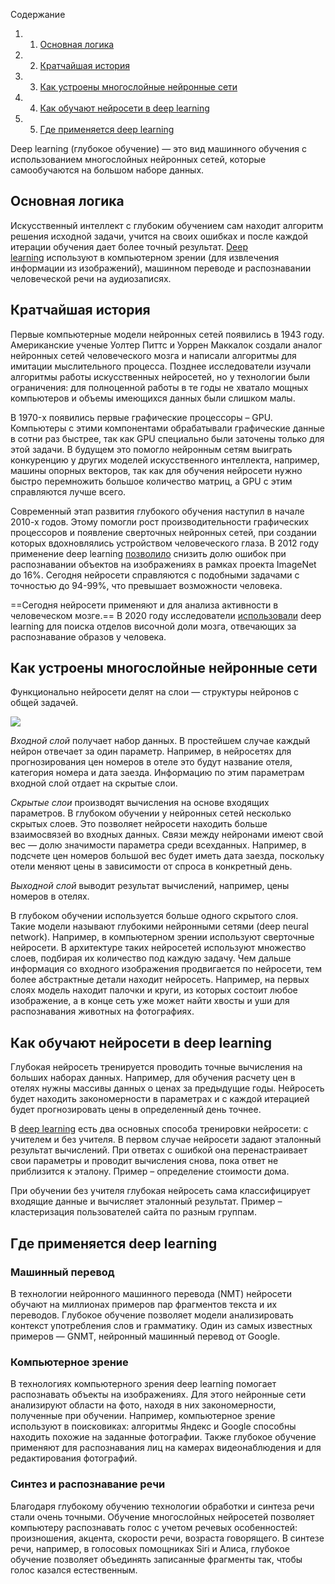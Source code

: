Содержание

1. 1. [Основная логика](https://blog.skillfactory.ru/glossary/deep-learning/#основная-логика)
2. 2. [Кратчайшая история](https://blog.skillfactory.ru/glossary/deep-learning/#кратчайшая-история) 
3. 3. [Как устроены многослойные нейронные сети](https://blog.skillfactory.ru/glossary/deep-learning/#как-устроены-многослойные-нейронные-сети)
4. 4. [Как обучают нейросети в deep learning](https://blog.skillfactory.ru/glossary/deep-learning/#как-обучают-нейросети-в-deep-learning)
5. 5. [Где применяется deep learning](https://blog.skillfactory.ru/glossary/deep-learning/#где-применяется-deep-learning)

Deep learning (глубокое обучение) — это вид машинного обучения с использованием многослойных нейронных сетей, которые самообучаются на большом наборе данных.

## Основная логика

Искусственный интеллект с глубоким обучением сам находит алгоритм решения исходной задачи, учится на своих ошибках и после каждой итерации обучения дает более точный результат. [Deep learning](https://skillfactory.ru/machine-learning-i-deep-learning/?utm_source=blog&utm_medium=referral&utm_campaign=glossary_deeplearning&utm_content=deep-learning&utm_term=text) используют в компьютерном зрении (для извлечения информации из изображений), машинном переводе и распознавании человеческой речи на аудиозаписях.

## **Кратчайшая история** 

Первые компьютерные модели нейронных сетей появились в 1943 году. Американские ученые Уолтер Питтс и Уоррен Маккалок создали аналог нейронных сетей человеческого мозга и написали алгоритмы для имитации мыслительного процесса. Позднее исследователи изучали алгоритмы работы искусственных нейросетей, но у технологии были ограничения: для полноценной работы в те годы не хватало мощных компьютеров и объемы имеющихся данных были слишком малы.

В 1970-x появились первые графические процессоры – GPU. Компьютеры с этими компонентами обрабатывали графические данные в сотни раз быстрее, так как GPU специально были заточены только для этой задачи. В будущем это помогло нейронным сетям выиграть конкуренцию у других моделей искусственного интеллекта, например, машины опорных векторов, так как для обучения нейросети нужно быстро перемножить большое количество матриц, а GPU с этим справляются лучше всего.

Современный этап развития глубокого обучения наступил в начале 2010-х годов. Этому помогли рост производительности графических процессоров и появление сверточных нейронных сетей, при создании которых вдохновлялись устройством человеческого глаза. В 2012 году применение deep learning [позволило](https://www.theguardian.com/science/2016/may/06/does-an-ai-need-to-make-love-to-rembrandts-girlfriend-to-make-art) снизить долю ошибок при распознавании объектов на изображениях в рамках проекта ImageNet до 16%. Сегодня нейросети справляются с подобными задачами с точностью до 94-99%, что превышает возможности человека.

==Сегодня нейросети применяют и для анализа активности в человеческом мозге.== В 2020 году исследователи [использовали](https://arxiv.org/abs/2006.14304) deep learning для поиска отделов височной доли мозга, отвечающих за распознавание образов у человека.

## **Как устроены многослойные нейронные сети**

Функционально нейросети делят на слои — структуры нейронов с общей задачей.

![](https://blog.skillfactory.ru/wp-content/uploads/2023/02/deep-learning1.png)

_Входной слой_ получает набор данных. В простейшем случае каждый нейрон отвечает за один параметр. Например, в нейросетях для прогнозирования цен номеров в отеле это будут название отеля, категория номера и дата заезда. Информацию по этим параметрам входной слой отдает на скрытые слои.

_Скрытые слои_ производят вычисления на основе входящих параметров. В глубоком обучении у нейронных сетей несколько скрытых слоев. Это позволяет нейросети находить больше взаимосвязей во входных данных. Связи между нейронами имеют свой вес — долю значимости параметра среди всехданных. Например, в подсчете цен номеров большой вес будет иметь дата заезда, поскольку отели меняют цены в зависимости от спроса в конкретный день.

_Выходной слой_ выводит результат вычислений, например, цены номеров в отелях.

В глубоком обучении используется больше одного скрытого слоя. Такие модели называют глубокими нейронными сетями (deep neural network). Например, в компьютерном зрении используют сверточные нейросети. В архитектуре таких нейросетей используют множество слоев, подбирая их количество под каждую задачу. Чем дальше информация со входного изображения продвигается по нейросети, тем более абстрактные детали находит нейросеть. Например, на первых слоях модель находит палочки и круги, из которых состоит любое изображение, а в конце сеть уже может найти хвосты и уши для распознавания животных на фотографиях.

## **Как обучают нейросети в deep learning**

Глубокая нейросеть тренируется проводить точные вычисления на больших наборах данных. Например, для обучения расчету цен в отелях нужны массивы данных о ценах за предыдущие годы. Нейросеть будет находить закономерности в параметрах и с каждой итерацией будет прогнозировать цены в определенный день точнее.

В [deep learning](https://skillfactory.ru/machine-learning-i-deep-learning/?utm_source=blog&utm_medium=referral&utm_campaign=glossary_deeplearning&utm_content=deep-learning&utm_term=text) есть два основных способа тренировки нейросети: с учителем и без учителя. В первом случае нейросети задают эталонный результат вычислений. При ответах с ошибкой она перенастраивает свои параметры и проводит вычисления снова, пока ответ не приблизится к эталону. Пример – определение стоимости дома.

При обучении без учителя глубокая нейросеть сама классифицирует входящие данные и вычисляет эталонный результат. Пример – кластеризация пользователей сайта по разным группам.

## **Где применяется deep learning**

### Машинный перевод

В технологии нейронного машинного перевода (NMT) нейросети обучают на миллионах примеров пар фрагментов текста и их переводов. Глубокое обучение позволяет модели анализировать контекст употребления слов и грамматику. Один из самых известных примеров — GNMT, нейронный машинный перевод от Google.

### **Компьютерное зрение**

В технологиях компьютерного зрения deep learning помогает распознавать объекты на изображениях. Для этого нейронные сети анализируют области на фото, находя в них закономерности, полученные при обучении. Например, компьютерное зрение используют в поисковиках: алгоритмы Яндекс и Google способны находить похожие на заданные фотографии. Также глубокое обучение применяют для распознавания лиц на камерах видеонаблюдения и для редактирования фотографий.

### **Синтез и распознавание речи**

Благодаря глубокому обучению технологии обработки и синтеза речи стали очень точными. Обучение многослойных нейросетей позволяет компьютеру распознавать голос с учетом речевых особенностей: произношения, акцента, скорости речи, возраста говорящего. В синтезе речи, например, в голосовых помощниках Siri и Алиса, глубокое обучение позволяет объединять записанные фрагменты так, чтобы голос казался естественным.